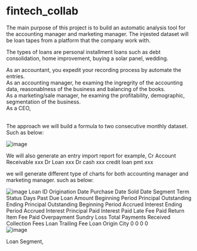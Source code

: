 # fintech_collab
The main purpose of this project is to build an automatic analysis tool for the accounting manager and marketing manager. The injested dataset will be loan tapes from a platform that the company work with. <br />

The types of loans are personal installment loans such as debt consolidation, home improvement, buying a solar panel, wedding.

As an accountant, you expedit your recording process by automate the entries. <br />
As an accounting manager, he examing the ingregrity of the accounting data, reasonablness of the business and balancing of the books.  <br />
As a marketing/sale manager, he examing the profitability, demographic, segmentation of the business. <br />
As a CEO, 

<br />
The approach
we will build a formula to two consecutive monthly dataset. Such as below:

![image](https://user-images.githubusercontent.com/108306648/185512914-c8f29407-7a40-480c-92cb-4e994216a80e.png)

We will also generate an entry import report
for example,
Cr Account Receivable     xxx
       Dr Loan  xxx
Dr cash     xxx
       credit loan pmt    xxx
       
we will generate different type of charts for both accounting manager and marketing manager. such as below:
  

![image](https://user-images.githubusercontent.com/108306648/185512948-2e2cc814-e7b7-462b-9d05-ed4eeff15ee7.png)
Loan ID	Origination Date	Purchase Date	Sold Date	Segment	Term	Status	Days Past Due	 Loan Amount 	 Beginning Period Principal Outstanding 	 Ending Principal Outstanding 	 Beginning Period Accrued Interest 	 Ending Period Accrued Interest 	 Principal Paid 	   Interest Paid 	   Late Fee Paid 	 Return Item Fee Paid 	 Overpayment 	 Sundry Loss 	 Total Payments Received 	 Collection Fees 	 Loan Trailing Fee 	 Loan Origin City 
	0	0	0	0	
![image](https://user-images.githubusercontent.com/108306648/185517351-71645347-c84b-4f41-996a-977f5b195c00.png)

Loan Segment, 

